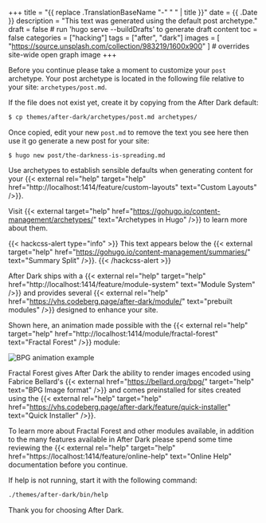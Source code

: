+++
title = "{{ replace .TranslationBaseName "-" " " | title }}"
date = {{ .Date }}
description = "This text was generated using the default post archetype."
draft = false # run 'hugo serve --buildDrafts' to generate draft content
toc = false
categories = ["hacking"]
tags = ["after", "dark"]
images = [
  "https://source.unsplash.com/collection/983219/1600x900"
] # overrides site-wide open graph image
+++

Before you continue please take a moment to customize your `post` archetype. Your post archetype is located in the following file relative to your site: `archetypes/post.md`.

If the file does not exist yet, create it by copying from the After Dark default:

```sh
$ cp themes/after-dark/archetypes/post.md archetypes/
```

Once copied, edit your new `post.md` to remove the text you see here then use it go generate a new post for your site:

```
$ hugo new post/the-darkness-is-spreading.md
```

Use archetypes to establish sensible defaults when generating content for your {{< external rel="help" target="help" href="http://localhost:1414/feature/custom-layouts" text="Custom Layouts" />}}.

Visit {{< external target="help" href="https://gohugo.io/content-management/archetypes/" text="Archetypes in Hugo" />}} to learn more about them.

<!--more-->

{{< hackcss-alert type="info" >}}
This text appears below the {{< external target="help" href="https://gohugo.io/content-management/summaries/" text="Summary Split" />}}.
{{< /hackcss-alert >}}

After Dark ships with a {{< external rel="help" target="help" href="http://localhost:1414/feature/module-system" text="Module System" />}} and provides several {{< external rel="help" href="https://vhs.codeberg.page/after-dark/module/" text="prebuilt modules" />}} designed to enhance your site.

Shown here, an animation made possible with the {{< external rel="help" target="help" href="http://localhost:1414/module/fractal-forest" text="Fractal Forest" />}} module:

![BPG animation example](/bpg/cinemagraph-6.bpg)

Fractal Forest gives After Dark the ability to render images encoded using Fabrice Bellard's {{< external href="https://bellard.org/bpg/" target="help" text="BPG Image format" />}} and comes preinstalled for sites created using the {{< external rel="help" target="help" href="https://vhs.codeberg.page/after-dark/feature/quick-installer" text="Quick Installer" />}}.

To learn more about Fractal Forest and other modules available, in addition to the many features available in After Dark please spend some time reviewing the {{< external rel="help" target="help" href="https://localhost:1414/feature/online-help" text="Online Help" documentation before you continue.

If help is not running, start it with the following command:

```sh
./themes/after-dark/bin/help
```

Thank you for choosing After Dark.
